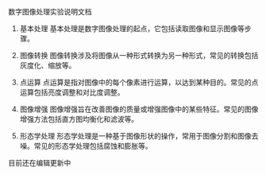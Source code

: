 数字图像处理实验说明文档
1. 基本处理
基本处理是数字图像处理的起点，它包括读取图像和显示图像等步骤。

2. 图像转换
图像转换涉及将图像从一种形式转换为另一种形式，常见的转换包括灰度化、缩放等。

3. 点运算
点运算是指对图像中的每个像素进行运算，以达到某种目的。常见的点运算包括亮度调整和对比度调整。

4. 图像增强
图像增强旨在改善图像的质量或增强图像中的某些特征。常见的图像增强方法包括直方图均衡化和滤波等。

5. 形态学处理
形态学处理是一种基于图像形状的操作，常用于图像分割和图像去噪。常见的形态学处理包括腐蚀和膨胀等。

目前还在编辑更新中